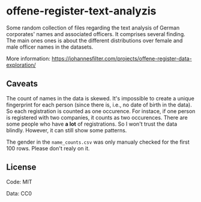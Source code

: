 # offene-register-text-analyzis

Some random collection of files regarding the text analysis of German corporates' names and associated officers. It comprises several finding. The main ones ones is about the different distributions over female and male officer names in the datasets.

More information: <https://johannesfilter.com/projects/offene-register-data-exploration/>

## Caveats

The count of names in the data is skewed. It's impossible to create a unique fingerprint for each person (since there is, i.e., no date of birth in the data). So each registration is counted as one occurence. For instace, if one person is registered with two companies, it counts as two occurences. There are some people who have **a lot** of registrations. So I won't trust the data blindly. However, it can still show some patterns.

The gender in the `name_counts.csv` was only manualy checked for the first 100 rows. Please don't realy on it.

## License

Code: MIT

Data: CC0
